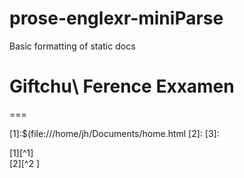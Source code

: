 # prose-englexr-miniParse
Basic formatting of static docs


# Giftchu\ Ference Exxamen
===


[1]:$(file:///home/jh/Documents/home.html
[2]:
[3]:

[1][\^1]  
[2][\^2 ]
